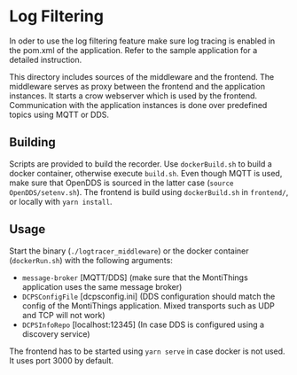 # Log Filtering

In oder to use the log filtering feature make sure log tracing is enabled in the pom.xml of the application.
Refer to the sample application for a detailed instruction.

This directory includes sources of the middleware and the frontend.
The middleware serves as proxy between the frontend and the application instances. 
It starts a crow webserver which is used by the frontend.
Communication with the application instances is done over predefined topics using MQTT or DDS.

## Building

Scripts are provided to build the recorder.
Use `dockerBuild.sh` to build a docker container, otherwise execute `build.sh`.
Even though MQTT is used, make sure that OpenDDS is sourced in the latter case (`source OpenDDS/setenv.sh`).
The frontend is build using `dockerBuild.sh` in `frontend/`, or locally with `yarn install`.

## Usage

Start the binary (`./logtracer_middleware`) or the docker container (`dockerRun.sh`) with the following arguments:

- `message-broker` [MQTT/DDS] (make sure that the MontiThings application uses the same message broker)
- `DCPSConfigFile` [dcpsconfig.ini] (DDS configuration should match the config of the MontiThings application. Mixed transports such as UDP and TCP will not work)
- `DCPSInfoRepo` [localhost:12345] (In case DDS is configured using a discovery service)

The frontend has to be started using `yarn serve` in case docker is not used. It uses port 3000 by default. 
